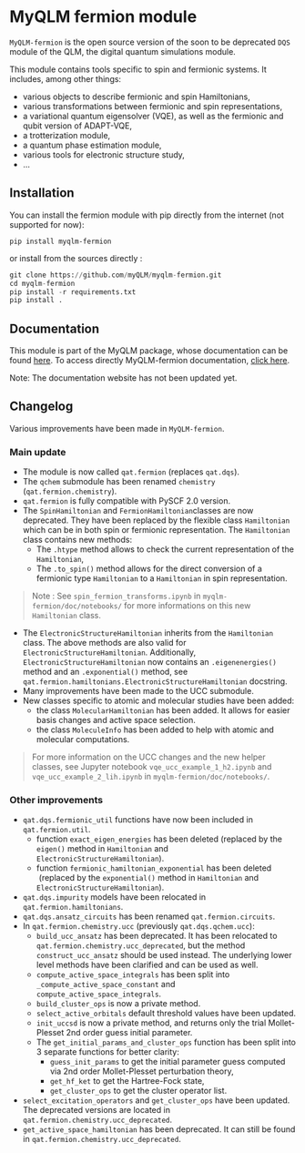 MyQLM fermion module
=============================

`MyQLM-fermion` is the open source version of the soon to be deprecated `DQS` module of the QLM, the digital quantum simulations 
module.

This module contains tools specific to spin and fermionic systems. It includes, among other things:
- various objects to describe fermionic and spin Hamiltonians,
- various transformations between fermionic and spin representations,
- a variational quantum eigensolver (VQE), as well as the fermionic and qubit version of ADAPT-VQE,
- a trotterization module,
- a quantum phase estimation module,
- various tools for electronic structure study,
- ...

Installation
----------------

You can install the fermion module with pip directly from the internet (not supported for now):
```shell
pip install myqlm-fermion
```
or install from the sources directly :
```python
git clone https://github.com/myQLM/myqlm-fermion.git
cd myqlm-fermion
pip install -r requirements.txt
pip install .
```

Documentation
-------------------

This module is part of the MyQLM package, whose documentation can be found [here](https://myqlm.github.io/).
To access directly MyQLM-fermion documentation, [click here](https://myqlm.github.io/myqlm_specific/fermion.html).

Note: The documentation website has not been updated yet.

Changelog
---------

Various improvements have been made in `MyQLM-fermion`.

### Main update

*   The module is now called `qat.fermion` (replaces `qat.dqs`).
*   The `qchem` submodule has been renamed `chemistry` (`qat.fermion.chemistry`).
*   `qat.fermion` is fully compatible with PySCF 2.0 version.
*   The `SpinHamiltonian` and `FermionHamiltonian`classes are now deprecated. They have been replaced by the flexible class `Hamiltonian` which can be in both spin or fermionic representation. The `Hamiltonian` class contains new methods:
    *   The `.htype` method allows to check the current representation of the `Hamiltonian`,
    *   The `.to_spin()` method allows for the direct conversion of a fermionic type `Hamiltonian` to a `Hamiltonian` in spin representation.

> Note : See `spin_fermion_transforms.ipynb` in `myqlm-fermion/doc/notebooks/` for more informations on this new `Hamiltonian` class.

*   The `ElectronicStructureHamiltonian` inherits from the `Hamiltonian` class. The above methods are also valid for `ElectronicStructureHamiltonian`. Additionally, `ElectronicStructureHamiltonian` now contains an `.eigenenergies()` method and an `.exponential()` method, see `qat.fermion.hamiltonians.ElectronicStructureHamiltonian` docstring.
*   Many improvements have been made to the UCC submodule.
*   New classes specific to atomic and molecular studies have been added:
    *   the class `MolecularHamiltonian` has been added. It allows for easier basis changes and active space selection.
    *   the class `MoleculeInfo` has been added to help with atomic and molecular computations.

> For more information on the UCC changes and the new helper classes, see Jupyter notebook `vqe_ucc_example_1_h2.ipynb` and `vqe_ucc_example_2_lih.ipynb` in `myqlm-fermion/doc/notebooks/`.

### Other improvements

*   `qat.dqs.fermionic_util` functions have now been included in `qat.fermion.util`.
    *   function `exact_eigen_energies` has been deleted (replaced by the `eigen()` method in `Hamiltonian` and `ElectronicStructureHamiltonian`).
    *   function `fermionic_hamiltonian_exponential` has been deleted  (replaced by the `exponential()` method in `Hamiltonian` and `ElectronicStructureHamiltonian`).
*   `qat.dqs.impurity` models have been relocated in `qat.fermion.hamiltonians`.
*   `qat.dqs.ansatz_circuits` has been renamed `qat.fermion.circuits`.
*   In `qat.fermion.chemistry.ucc` (previously `qat.dqs.qchem.ucc`):
    *   `build_ucc_ansatz` has been deprecated. It has been relocated to `qat.fermion.chemistry.ucc_deprecated`, but the method `construct_ucc_ansatz` should be used instead. The underlying lower level methods have been clarified and can be used as well.
    *   `compute_active_space_integrals` has been split into `_compute_active_space_constant` and `compute_active_space_integrals`.
    *   `build_cluster_ops` is now a private method.
    *   `select_active_orbitals` default threshold values have been updated.
    *   `init_uccsd` is now a private method, and returns only the trial Mollet-Plesset 2nd order guess initial parameter.
    *   The `get_initial_params_and_cluster_ops` function has been split into 3 separate functions for better clarity:
        *   `guess_init_params` to get the initial parameter guess computed via 2nd order Mollet-Plesset perturbation theory,
        *   `get_hf_ket` to get the Hartree-Fock state,
        *   `get_cluster_ops` to get the cluster operator list.
*   `select_excitation_operators` and `get_cluster_ops` have been updated. The deprecated versions are located in `qat.fermion.chemistry.ucc_deprecated`.
*   `get_active_space_hamiltonian` has been deprecated. It can still be found in `qat.fermion.chemistry.ucc_deprecated`.
